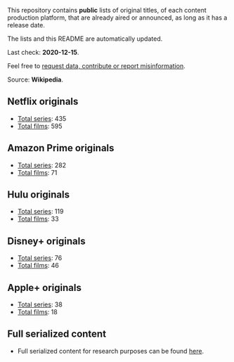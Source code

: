 This repository contains **public** lists of original titles, of each content production platform, that are already aired or announced, as long as it has a release date.

The lists and this README are automatically updated.

Last check: **2020-12-15**.

Feel free to [request data, contribute or report misinformation](https://github.com/andreluisos/lists/issues).

Source: **Wikipedia**.

## Netflix originals
- [Total series](https://raw.githubusercontent.com/andreluisos/list/main/netflix_series): 435
- [Total films](https://raw.githubusercontent.com/andreluisos/list/main/netflix_films): 595

## Amazon Prime originals
- [Total series](https://raw.githubusercontent.com/andreluisos/list/main/amazon_series): 282
- [Total films](https://raw.githubusercontent.com/andreluisos/list/main/amazon_films): 71

## Hulu originals
- [Total series](https://raw.githubusercontent.com/andreluisos/list/main/hulu_series): 119
- [Total films](https://raw.githubusercontent.com/andreluisos/list/main/hulu_films): 33

## Disney+ originals
- [Total series](https://raw.githubusercontent.com/andreluisos/list/main/disney_series): 76
- [Total films](https://raw.githubusercontent.com/andreluisos/list/main/disney_films): 46

## Apple+ originals
- [Total series](https://raw.githubusercontent.com/andreluisos/list/main/apple_series): 38
- [Total films](https://raw.githubusercontent.com/andreluisos/list/main/apple_films): 18

## Full serialized content
- Full serialized content for research purposes can be found [here](https://github.com/andreluisos/list/blob/main/full_content.json).